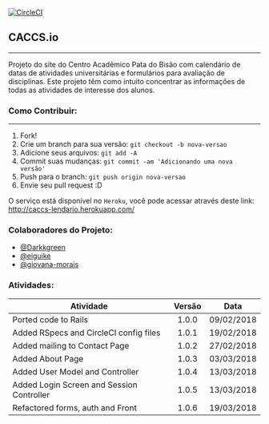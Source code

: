 [![CircleCI](https://circleci.com/gh/caccs/caccs.io/tree/master.svg?style=svg&circle-token=0b5547b6753ce038a5bae5eede1654db6260ceb8)](https://circleci.com/gh/caccs/caccs.io/tree/master)
## CACCS.io
---
Projeto do site do Centro Acadêmico Pata do Bisão com calendário de datas de atividades universitárias e formulários para avaliação de disciplinas. Este projeto têm como intuito concentrar as informações de todas as atividades de interesse dos alunos.

### Como Contribuir:
---
1. Fork!
2. Crie um branch para sua versão: `git checkout -b nova-versao`
3. Adicione seus arquivos: `git add -A`
4. Commit suas mudanças: `git commit -am 'Adicionando uma nova versão'`
5. Push para o branch: `git push origin nova-versao`
6. Envie seu pull request :D

O serviço está disponível no `Heroku`, você pode acessar através deste link:
http://caccs-lendario.herokuapp.com/

### Colaboradores do Projeto:
- [@Darkkgreen](https://github.com/Darkkgreen)
- [@eiguike](https://github.com/eiguike)
- [@giovana-morais](https://github.com/giovana-morais)


### Atividades:
|Atividade							|Versão      |Data	    |
| ----------------------------------|:----------:|:------------:|
|	Ported code to Rails			| 1.0.0 |		09/02/2018	|
|	Added RSpecs and CircleCI config files			| 1.0.1 |		19/02/2018	|
| Added mailing to Contact Page | 1.0.2 | 27/02/2018 |
| Added About Page | 1.0.3 | 03/03/2018 |
| Added User Model and Controller | 1.0.4 | 13/03/2018 |
| Added Login Screen and Session Controller | 1.0.5 | 13/03/2018 |
| Refactored forms, auth and Front | 1.0.6 | 19/03/2018 |
